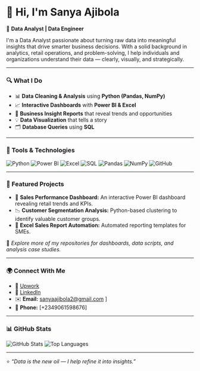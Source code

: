 # 👋 Hi, I'm Sanya Ajibola

🎯 **Data Analyst | Data Engineer**

I'm a Data Analyst passionate about turning raw data into meaningful insights that drive smarter business decisions. With a solid background in analytics, retail operations, and problem-solving, I help individuals and organizations understand their data — clearly, visually, and strategically.

---

### 🔍 What I Do
- 📊 **Data Cleaning & Analysis** using **Python (Pandas, NumPy)**  
- 📈 **Interactive Dashboards** with **Power BI & Excel**  
- 🧠 **Business Insight Reports** that reveal trends and opportunities  
- 💡 **Data Visualization** that tells a story  
- 🗂️ **Database Queries** using **SQL**

---

### 🧰 Tools & Technologies
![Python](https://img.shields.io/badge/-Python-3776AB?logo=python&logoColor=white)
![Power BI](https://img.shields.io/badge/-Power%20BI-F2C811?logo=powerbi&logoColor=white)
![Excel](https://img.shields.io/badge/-Excel-217346?logo=microsoftexcel&logoColor=white)
![SQL](https://img.shields.io/badge/-SQL-003B57?logo=postgresql&logoColor=white)
![Pandas](https://img.shields.io/badge/-Pandas-150458?logo=pandas&logoColor=white)
![NumPy](https://img.shields.io/badge/-NumPy-013243?logo=numpy&logoColor=white)
![GitHub](https://img.shields.io/badge/-GitHub-181717?logo=github&logoColor=white)

---

### 🚀 Featured Projects
- 🧾 **Sales Performance Dashboard:** An interactive Power BI dashboard revealing retail trends and KPIs.  
- 📉 **Customer Segmentation Analysis:** Python-based clustering to identify valuable customer groups.  
- 🧮 **Excel Sales Report Automation:** Automated reporting templates for SMEs.

🧩 *Explore more of my repositories for dashboards, data scripts, and analysis case studies.*

---
### 🌍 Connect With Me
- 💼 [Upwork](https://www.upwork.com/)
- 🔗 [LinkedIn](https://www.linkedin.com/in/ajibola-sanya-119a91384/)
- ✉️ **Email:** sanyaajibola2@gmail.com ]
- 📱 **Phone:** [+2349061598676]

---

### 📊 GitHub Stats
![GitHub Stats](https://github-readme-stats.vercel.app/api?username=ebentheanalyst&show_icons=true&theme=tokyonight)
![Top Languages](https://github-readme-stats.vercel.app/api/top-langs/?username=ebentheanalyst&layout=compact&theme=tokyonight)

---

⭐ *“Data is the new oil — I help refine it into insights.”*
